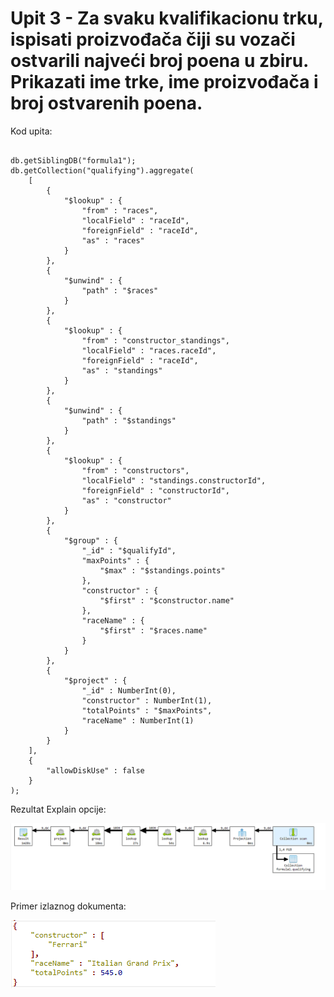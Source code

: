 # Upit 3 - Za svaku kvalifikacionu trku, ispisati proizvođača čiji su vozači ostvarili najveći broj poena u zbiru. Prikazati ime trke, ime proizvođača i broj ostvarenih poena.

Kod upita:

~~~

db.getSiblingDB("formula1");
db.getCollection("qualifying").aggregate(
    [
        {
            "$lookup" : {
                "from" : "races",
                "localField" : "raceId",
                "foreignField" : "raceId",
                "as" : "races"
            }
        }, 
        {
            "$unwind" : {
                "path" : "$races"
            }
        }, 
        {
            "$lookup" : {
                "from" : "constructor_standings",
                "localField" : "races.raceId",
                "foreignField" : "raceId",
                "as" : "standings"
            }
        }, 
        {
            "$unwind" : {
                "path" : "$standings"
            }
        }, 
        {
            "$lookup" : {
                "from" : "constructors",
                "localField" : "standings.constructorId",
                "foreignField" : "constructorId",
                "as" : "constructor"
            }
        }, 
        {
            "$group" : {
                "_id" : "$qualifyId",
                "maxPoints" : {
                    "$max" : "$standings.points"
                },
                "constructor" : {
                    "$first" : "$constructor.name"
                },
                "raceName" : {
                    "$first" : "$races.name"
                }
            }
        }, 
        {
            "$project" : {
                "_id" : NumberInt(0),
                "constructor" : NumberInt(1),
                "totalPoints" : "$maxPoints",
                "raceName" : NumberInt(1)
            }
        }
    ], 
    {
        "allowDiskUse" : false
    }
);

~~~

Rezultat Explain opcije:

![Alt text](/v1/andrija/query_3/query_3_explain.png)

Primer izlaznog dokumenta:

![Alt text](/v1/andrija/query_3/query_3_output.png)
